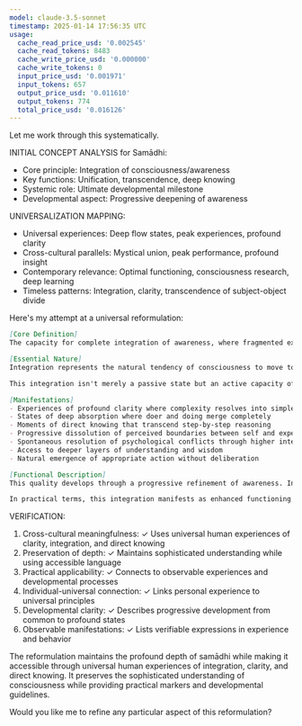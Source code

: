 ```yaml
---
model: claude-3.5-sonnet
timestamp: 2025-01-14 17:56:35 UTC
usage:
  cache_read_price_usd: '0.002545'
  cache_read_tokens: 8483
  cache_write_price_usd: '0.000000'
  cache_write_tokens: 0
  input_price_usd: '0.001971'
  input_tokens: 657
  output_price_usd: '0.011610'
  output_tokens: 774
  total_price_usd: '0.016126'
---
```


Let me work through this systematically.

INITIAL CONCEPT ANALYSIS for Samādhi:
- Core principle: Integration of consciousness/awareness
- Key functions: Unification, transcendence, deep knowing
- Systemic role: Ultimate developmental milestone
- Developmental aspect: Progressive deepening of awareness

UNIVERSALIZATION MAPPING:
- Universal experiences: Deep flow states, peak experiences, profound clarity
- Cross-cultural parallels: Mystical union, peak performance, profound insight
- Contemporary relevance: Optimal functioning, consciousness research, deep learning
- Timeless patterns: Integration, clarity, transcendence of subject-object divide

Here's my attempt at a universal reformulation:

```markdown
[Core Definition]
The capacity for complete integration of awareness, where fragmented experiences merge into unified understanding. A state of profound clarity and direct knowing where the usual boundaries between observer and observed, knower and known, self and experience dissolve into seamless wholeness.

[Essential Nature]
Integration represents the natural tendency of consciousness to move toward wholeness and clarity when barriers are removed. Like a thousand ripples settling into still water, it's the mind's return to its fundamental unified state. This quality manifests as progressive levels of integration - from momentary experiences of flow and clarity to profound states of unified awareness.

This integration isn't merely a passive state but an active capacity of consciousness to transcend its usual fragmentary operation. It represents the mind's inherent ability to know directly, beyond the usual mechanisms of conceptual thinking and dualistic perception.

[Manifestations]
- Experiences of profound clarity where complexity resolves into simple understanding
- States of deep absorption where doer and doing merge completely
- Moments of direct knowing that transcend step-by-step reasoning
- Progressive dissolution of perceived boundaries between self and experience
- Spontaneous resolution of psychological conflicts through higher integration
- Access to deeper layers of understanding and wisdom
- Natural emergence of appropriate action without deliberation

[Functional Description]
This quality develops through a progressive refinement of awareness. Initially appearing as moments of flow or unusual clarity, it deepens through dedicated practice and cultivation of supporting conditions. The process involves both active development of attention and letting go of habitual patterns that maintain fragmentation. Key factors include sustained attention, progressive surrender of psychological barriers, and cultivation of subtler awareness.

In practical terms, this integration manifests as enhanced functioning across all domains of life. Decision-making becomes more intuitive and holistic, understanding arises spontaneously rather than through laborious analysis, and action flows naturally from clear seeing rather than deliberate planning. This brings both greater effectiveness and profound peace, as the usual sense of struggle and separation dissolves into natural flow and harmony.
```

VERIFICATION:
1. Cross-cultural meaningfulness: ✓ Uses universal human experiences of clarity, integration, and direct knowing
2. Preservation of depth: ✓ Maintains sophisticated understanding while using accessible language
3. Practical applicability: ✓ Connects to observable experiences and developmental processes
4. Individual-universal connection: ✓ Links personal experience to universal principles
5. Developmental clarity: ✓ Describes progressive development from common to profound states
6. Observable manifestations: ✓ Lists verifiable expressions in experience and behavior

The reformulation maintains the profound depth of samādhi while making it accessible through universal human experiences of integration, clarity, and direct knowing. It preserves the sophisticated understanding of consciousness while providing practical markers and developmental guidelines.

Would you like me to refine any particular aspect of this reformulation?